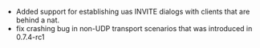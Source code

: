* Added support for establishing uas INVITE dialogs with clients that are behind a nat.
* fix crashing bug in non-UDP transport scenarios that was introduced in 0.7.4-rc1